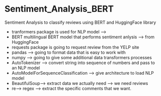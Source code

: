 # Sentiment_Analysis_BERT
Sentiment Analysis to classify reviews using BERT and HuggingFace library
- tranformers package is used for NLP model --> 
- BERT multilingual BERT model that performs sentiment anlysis --> from HuggingFace
- requests package is going to request review from the YELP site
- pandas --> going to format data that is easy to work with
- numpy --> going to give some additional data transformers processes
- AutoTokenizer --> convert string into sequence of numbers and pass to an NLP model
- AutoModelForSequenceClassification --> give architecture to load NLP model
- BeautifulSoup--> extract data we actually need --> we need reviews
- re--> regex --> extract the specific comments that we want.
